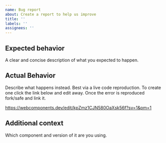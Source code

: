 ```yaml
---
name: Bug report
about: Create a report to help us improve
title: ''
labels: ''
assignees: ''
---
```


## Expected behavior

A clear and concise description of what you expected to happen.

## Actual Behavior

Describe what happens instead. Best via a live code reproduction.
To create one click the link below and edit away.
Once the error is reproduced fork/safe and link it.

https://webcomponents.dev/edit/kpZmz1CJN580OaXsk56f?sv=1&pm=1

## Additional context

Which component and version of it are you using.
